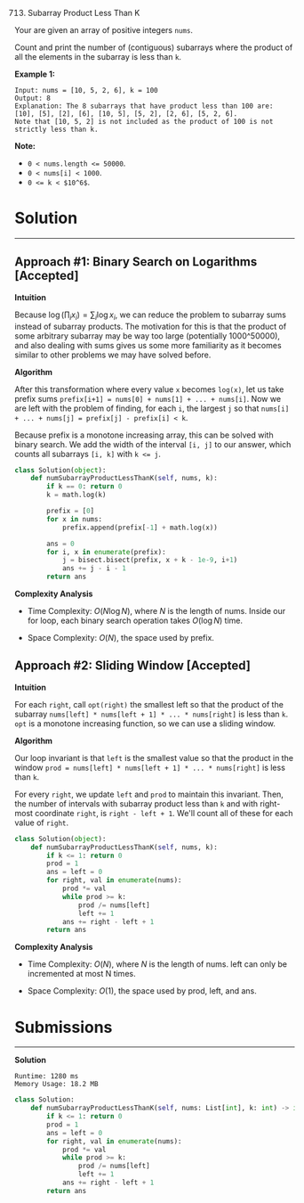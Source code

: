 713. Subarray Product Less Than K

Your are given an array of positive integers `nums`.

Count and print the number of (contiguous) subarrays where the product of all the elements in the subarray is less than `k`.

**Example 1:**
```
Input: nums = [10, 5, 2, 6], k = 100
Output: 8
Explanation: The 8 subarrays that have product less than 100 are: [10], [5], [2], [6], [10, 5], [5, 2], [2, 6], [5, 2, 6].
Note that [10, 5, 2] is not included as the product of 100 is not strictly less than k.
```

**Note:**

* `0 < nums.length <= 50000`.
* `0 < nums[i] < 1000`.
* `0 <= k < $10^6$`.

# Solution
---
## Approach #1: Binary Search on Logarithms [Accepted]
**Intuition**

Because $\log(\prod_i x_i) = \sum_i \log x_i$, we can reduce the problem to subarray sums instead of subarray products. The motivation for this is that the product of some arbitrary subarray may be way too large (potentially 1000^50000), and also dealing with sums gives us some more familiarity as it becomes similar to other problems we may have solved before.

**Algorithm**

After this transformation where every value `x` becomes `log(x)`, let us take prefix sums `prefix[i+1] = nums[0] + nums[1] + ... + nums[i]`. Now we are left with the problem of finding, for each `i`, the largest `j` so that `nums[i] + ... + nums[j] = prefix[j] - prefix[i] < k`.

Because prefix is a monotone increasing array, this can be solved with binary search. We add the width of the interval `[i, j]` to our answer, which counts all subarrays `[i, k]` with `k <= j`.

```Python
class Solution(object):
    def numSubarrayProductLessThanK(self, nums, k):
        if k == 0: return 0
        k = math.log(k)

        prefix = [0]
        for x in nums:
            prefix.append(prefix[-1] + math.log(x))

        ans = 0
        for i, x in enumerate(prefix):
            j = bisect.bisect(prefix, x + k - 1e-9, i+1)
            ans += j - i - 1
        return ans
```

**Complexity Analysis**

* Time Complexity: $O(N\log N)$, where $N$ is the length of nums. Inside our for loop, each binary search operation takes $O(\log N)$ time.

* Space Complexity: $O(N)$, the space used by prefix.

## Approach #2: Sliding Window [Accepted]
**Intuition**

For each `right`, call `opt(right)` the smallest left so that the product of the subarray `nums[left] * nums[left + 1] * ... * nums[right]` is less than `k`. `opt` is a monotone increasing function, so we can use a sliding window.

**Algorithm**

Our loop invariant is that `left` is the smallest value so that the product in the window `prod = nums[left] * nums[left + 1] * ... * nums[right]` is less than `k`.

For every `right`, we update `left` and `prod` to maintain this invariant. Then, the number of intervals with subarray product less than `k` and with right-most coordinate `right`, is `right - left + 1`. We'll count all of these for each value of `right`.

```python
class Solution(object):
    def numSubarrayProductLessThanK(self, nums, k):
        if k <= 1: return 0
        prod = 1
        ans = left = 0
        for right, val in enumerate(nums):
            prod *= val
            while prod >= k:
                prod /= nums[left]
                left += 1
            ans += right - left + 1
        return ans
```

**Complexity Analysis**

* Time Complexity: $O(N)$, where $N$ is the length of nums. left can only be incremented at most N times.

* Space Complexity: $O(1)$, the space used by prod, left, and ans.

# Submissions
---
**Solution**
```
Runtime: 1280 ms
Memory Usage: 18.2 MB
```
```python
class Solution:
    def numSubarrayProductLessThanK(self, nums: List[int], k: int) -> int:
        if k <= 1: return 0
        prod = 1
        ans = left = 0
        for right, val in enumerate(nums):
            prod *= val
            while prod >= k:
                prod /= nums[left]
                left += 1
            ans += right - left + 1
        return ans             
```
